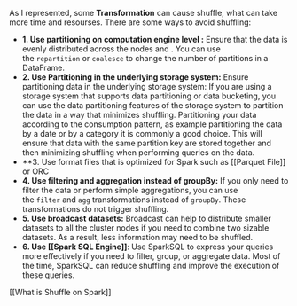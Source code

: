 As I represented, some **Transformation** can cause shuffle, what can take more time and resourses. There are some ways to avoid shuffling:
- **1. Use partitioning on computation engine level :** Ensure that the data is evenly distributed across the nodes and . You can use the `repartition` or `coalesce` to change the number of partitions in a DataFrame.
- **2. Use Partitioning in the underlying storage system:** Ensure partitioning data in the underlying storage system: If you are using a storage system that supports data partitioning or data bucketing, you can use the data partitioning features of the storage system to partition the data in a way that minimizes shuffling. Partitioning your data according to the consumption pattern, as example partitioning the data by a date or by a category it is commonly a good choice. This will ensure that data with the same partition key are stored together and then minimizing shuffling when performing queries on the data.
- **3. Use format files that is optimized for Spark such as [[Parquet File]] or ORC
- **4. Use filtering and aggregation instead of groupBy:** If you only need to filter the data or perform simple aggregations, you can use the `filter` and `agg` transformations instead of `groupBy`. These transformations do not trigger shuffling.
- **5. Use broadcast datasets:** Broadcast can help to distribute smaller datasets to all the cluster nodes if you need to combine two sizable datasets. As a result, less information may need to be shuffled.
- **6. Use [[Spark SQL Engine]]**: Use SparkSQL to express your queries more effectively if you need to filter, group, or aggregate data. Most of the time, SparkSQL can reduce shuffling and improve the execution of these queries.

[[What is Shuffle on Spark]]

